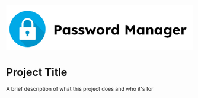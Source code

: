 


![App Screenshot](images/cea7bc01a8580673bbaa7ac0e457536b.png)


# Project Title

A brief description of what this project does and who it's for
